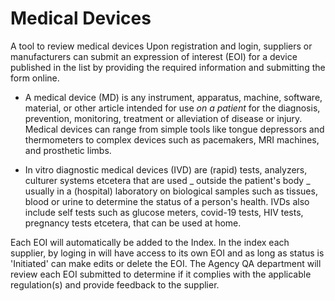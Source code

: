 # Medical Devices
A tool to review medical devices
Upon registration and login, suppliers or manufacturers can submit an expression of interest (EOI) for a device published in the list by providing the required information and submitting the form online.

- A medical device (MD) is any instrument, apparatus, machine, software, material, or other article intended for use _on a patient_ for the diagnosis, prevention, monitoring, treatment or alleviation of disease or injury. Medical devices can range from simple tools like tongue depressors and thermometers to complex devices such as pacemakers, MRI machines, and prosthetic limbs.

- In vitro diagnostic medical devices (IVD) are (rapid) tests, analyzers, culturer systems etcetera that are used _ outside the patient's body _ usually in a (hospital) laboratory on biological samples such as tissues, blood or urine to determine the status of a person's health. IVDs also include self tests such as glucose meters, covid-19 tests, HIV tests, pregnancy tests etcetera, that can be used at home.

Each EOI will automatically be added to the Index. In the index each supplier, by loging in will have access to its own EOI and as long as status is 'Initiated' can make edits or delete the EOI. The Agency QA department will review each EOI submitted to determine if it complies with the applicable regulation(s) and provide feedback to the supplier.
